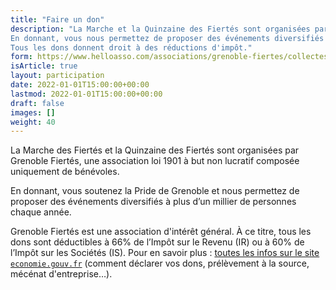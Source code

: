 ```yaml
---
title: "Faire un don"
description: "La Marche et la Quinzaine des Fiertés sont organisées par Grenoble Fiertés, une association loi 1901 à but non lucratif et 100% bénévole.
En donnant, vous nous permettez de proposer des événements diversifiés à plus d’un millier de personnes chaque année.
Tous les dons donnent droit à des réductions d'impôt."
form: https://www.helloasso.com/associations/grenoble-fiertes/collectes/marche-des-fiertes-de-grenoble-2023
isArticle: true
layout: participation
date: 2022-01-01T15:00:00+00:00
lastmod: 2022-01-01T15:00:00+00:00
draft: false
images: []
weight: 40
---
```


La Marche des Fiertés et la Quinzaine des Fiertés sont organisées par Grenoble Fiertés, une association loi 1901 à but non lucratif composée uniquement de bénévoles.

En donnant, vous soutenez la Pride de Grenoble et nous permettez de proposer des événements diversifiés à plus d’un millier de personnes chaque année.

Grenoble Fiertés est une association d'intérêt général. À ce titre, tous les dons sont déductibles à 66% de l’Impôt sur le Revenu (IR) ou à 60% de l’Impôt sur les Sociétés (IS). Pour en savoir plus : [toutes les infos sur le site `economie.gouv.fr`](https://www.economie.gouv.fr/cedef/reduction-impot-dons-associations) (comment déclarer vos dons, prélèvement à la source, mécénat d'entreprise…).
